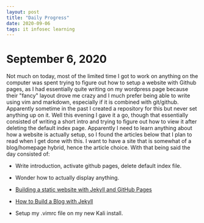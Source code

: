 ```yaml
---
layout: post
title: "Daily Progress"
date: 2020-09-06
tags: it infosec learning
---
```


# September 6, 2020

Not much on today, most of the limited time I got to work on anything on the computer was spent trying to figure out how to setup a website with Github pages, as I had essentially quite writing on my wordpress page because their "fancy" layout drove me crazy and I much prefer being able to write using vim and markdown, especially if it is combined with git/github. Apparently sometime in the past I created a repository for this but never set anything up on it. Well this evening I gave it a go, though that essentially consisted of writing a short intro and trying to figure out how to view it after deleting the default index page. Apparently I need to learn anything about how a website is actually setup, so I found the articles below that I plan to read when I get done with this. I want to have a site that is somewhat of a blog/homepage hybrid, hence the article choice. With that being said the day consisted of:

- Write introduction, activate github pages, delete default index file. 

- Wonder how to actually display anything.

- [Building a static website with Jekyll and GitHub Pages](https://programminghistorian.org/en/lessons/building-static-sites-with-jekyll-github-pages#what-are-static-sites-jekyll-etc--why-might-i-care-)

- [How to Build a Blog with Jekyll](https://www.creativebloq.com/how-to/jekyll-blog)

- Setup my .vimrc file on my new Kali install. 
